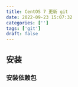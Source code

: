 ```yaml
---
title: CentOS 7 更新 git
date: 2022-09-23 15:07:32
categories: ['']
tags: ['git']
draft: false
---
```


## 安装

### 安装依赖包

```shell

```

